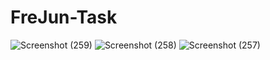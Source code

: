 # FreJun-Task
![Screenshot (259)](https://user-images.githubusercontent.com/62077502/219794202-bddf0c18-0a7b-47b0-98af-97e62237b0a6.png)
![Screenshot (258)](https://user-images.githubusercontent.com/62077502/219794422-e13adde8-78d6-4606-a4bd-53cdcfa72b41.png)
![Screenshot (257)](https://user-images.githubusercontent.com/62077502/219794334-a06c21ae-adcc-4d25-af29-f77708415597.png)
